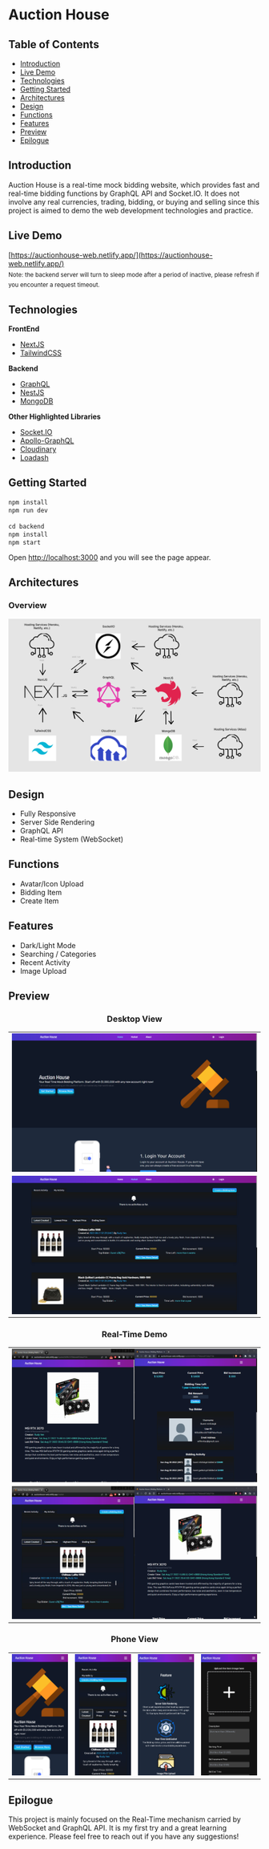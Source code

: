 # Auction House

## Table of Contents
* [Introduction](https://github.com/yenloned/AuctionHouse#introduction)
* [Live Demo](https://github.com/yenloned/AuctionHouse#live-demo)
* [Technologies](https://github.com/yenloned/AuctionHouse#technologies)
* [Getting Started](https://github.com/yenloned/AuctionHouse#getting-started)
* [Architectures](https://github.com/yenloned/AuctionHouse#architectures)
* [Design](https://github.com/yenloned/AuctionHouse#design)
* [Functions](https://github.com/yenloned/AuctionHouse#functions)
* [Features](https://github.com/yenloned/AuctionHouse#features)
* [Preview](https://github.com/yenloned/AuctionHouse#preview)
* [Epilogue](https://github.com/yenloned/AuctionHouse#epilogue)

## Introduction
Auction House is a real-time mock bidding website, which provides fast and real-time bidding functions by GraphQL API and Socket.IO. It does not involve any real currencies, trading, bidding, or buying and selling since this project is aimed to demo the web development technologies and practice.

## Live Demo
[https://auctionhouse-web.netlify.app/](https://auctionhouse-web.netlify.app/)<br/>
<sub>Note: the backend server will turn to sleep mode after a period of inactive, please refresh if you encounter a request timeout. </sub>

## Technologies
**FrontEnd**
* [NextJS](https://nextjs.org/)
* [TailwindCSS](https://tailwindcss.com/)

**Backend**
* [GraphQL](https://graphql.org/)
* [NestJS](https://nestjs.com/)
* [MongoDB](https://www.mongodb.com/)

**Other Highlighted Libraries**
* [Socket.IO](https://socket.io/)
* [Apollo-GraphQL](https://www.apollographql.com/)
* [Cloudinary](https://cloudinary.com/)
* [Loadash](https://lodash.com/)

## Getting Started
```node
npm install
npm run dev

cd backend
npm install
npm start
```

Open [http://localhost:3000](http://localhost:3000) and you will see the page appear.

## Architectures
### Overview
![OVERVIEW ARCHITECTURE](media/png/overview.png)

## Design
* Fully Responsive
* Server Side Rendering
* GraphQL API
* Real-time System (WebSocket)

## Functions
* Avatar/Icon Upload
* Bidding Item
* Create Item

## Features
* Dark/Light Mode
* Searching / Categories
* Recent Activity
* Image Upload

## Preview
### <p align="center">Desktop View</p>
||
|----------------------------------------|
|![DESKTOP PREVIEW](media/png/demo1.png)|
|![DESKTOP PREVIEW](media/png/demo2.png)|

### <p align="center">Real-Time Demo</p>
||
|----------------------------------------|
|![DESKTOP PREVIEW](media/gif/demo1.gif)|
|![DESKTOP PREVIEW](media/gif/demo2.gif)|

### <p align="center">Phone View</p>
| | | | |
|-------------------------------|-------------------------------|-------------------------------|-------------------------------|
|![](media/png/phone_demo1.png)|![](media/png/phone_demo2.png)|![](media/png/phone_demo3.png)|![](media/png/phone_demo4.png)|

## Epilogue
This project is mainly focused on the Real-Time mechanism carried by WebSocket and GraphQL API. It is my first try and a great learning experience. Please feel free to reach out if you have any suggestions!



